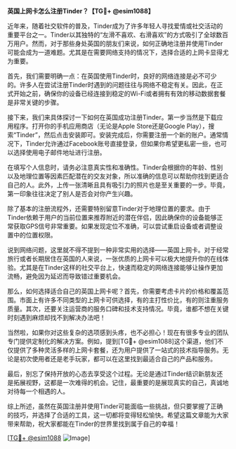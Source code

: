 **英国上网卡怎么注册Tinder？【TG💪+ @esim1088】**

近年来，随着社交软件的普及，Tinder成为了许多年轻人寻找爱情或社交活动的重要平台之一。Tinder以其独特的“左滑不喜欢、右滑喜欢”的方式吸引了全球数百万用户。然而，对于那些身处英国的朋友们来说，如何正确地注册并使用Tinder可能会成为一道难题。尤其是在需要网络支持的情况下，选择合适的上网卡显得尤为重要。

首先，我们需要明确一点：在英国使用Tinder时，良好的网络连接是必不可少的。许多人在尝试注册Tinder时遇到的问题往往与网络不稳定有关。因此，在正式开始之前，确保你的设备已经连接到稳定的Wi-Fi或者拥有有效的移动数据套餐是非常关键的步骤。

接下来，我们来具体探讨一下如何在英国成功注册Tinder。第一步当然是下载应用程序。打开你的手机应用商店（无论是Apple Store还是Google Play），搜索“Tinder”，然后点击安装即可。安装完成后，你需要注册一个新的账户。通常情况下，Tinder允许通过Facebook账号直接登录，但如果你希望更私密一些，也可以选择使用电子邮件地址进行注册。

在填写个人信息时，请务必注意真实性和准确性。Tinder会根据你的年龄、性别以及地理位置等因素匹配潜在的交友对象，所以准确的信息可以帮助你找到更适合自己的人。此外，上传一张清晰且具有吸引力的照片也是至关重要的一步。毕竟，第一印象往往决定了别人是否会对你产生兴趣。

除了基本的注册流程外，还需要特别留意Tinder对于地理位置的要求。由于Tinder依赖于用户的当前位置来推荐附近的潜在伴侣，因此确保你的设备能够正常获取GPS信号非常重要。如果发现定位不准确，可以尝试重启设备或者调整设置中的位置权限。

说到网络问题，这里就不得不提到一种非常实用的选择——英国上网卡。对于经常旅行或者长期居住在英国的人来说，一张优质的上网卡可以极大地提升你的在线体验。尤其是在Tinder这样的社交平台上，快速而稳定的网络连接能够让操作更加流畅，避免因为延迟而导致错过重要机会。

那么，如何选择适合自己的英国上网卡呢？首先，你需要考虑卡片的价格和覆盖范围。市面上有许多不同类型的上网卡可供选择，有的主打性价比，有的则注重服务质量。其次，还要关注运营商的服务口碑和技术支持情况。毕竟，谁都不想在关键时刻遇到麻烦却找不到解决办法吧！

当然啦，如果你对这些复杂的选项感到头疼，也不必担心！现在有很多专业的团队专门提供定制化的解决方案。例如，提到[TG💪+ @esim1088]这个渠道，他们不仅提供了多种灵活多样的上网卡套餐，还为用户提供了一站式的技术指导服务。无论是初次使用者还是老手玩家，都可以在这里找到最适合自己的产品和服务。

最后，别忘了保持开放的心态去享受这个过程。无论是通过Tinder结识新朋友还是拓展视野，这都是一次难得的机会。记住，最重要的是展现真实的自己，真诚地对待每一个相遇的人。

综上所述，虽然在英国注册并使用Tinder可能面临一些挑战，但只要掌握了正确的技巧，并选择了合适的工具，这一切都将变得轻松愉快。希望这篇文章能为大家带来帮助，祝大家都能在Tinder的世界里找到属于自己的幸福！

[[TG💪+ @esim1088](https://t.me/s/esim1088) ![Image](https://i.postimg.cc/4NQfJmqS/Snipaste-2025-05-13-00-14-12.png)]